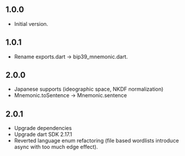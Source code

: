 ## 1.0.0

- Initial version.

## 1.0.1

- Rename exports.dart -> bip39_mnemonic.dart.

## 2.0.0

- Japanese supports (ideographic space, NKDF normalization)
- Mnemonic.toSentence -> Mnemonic.sentence 

## 2.0.1

- Upgrade dependencies
- Upgrade dart SDK 2.17.1
- Reverted language enum refactoring (file based wordlists introduce async with too much edge effect).